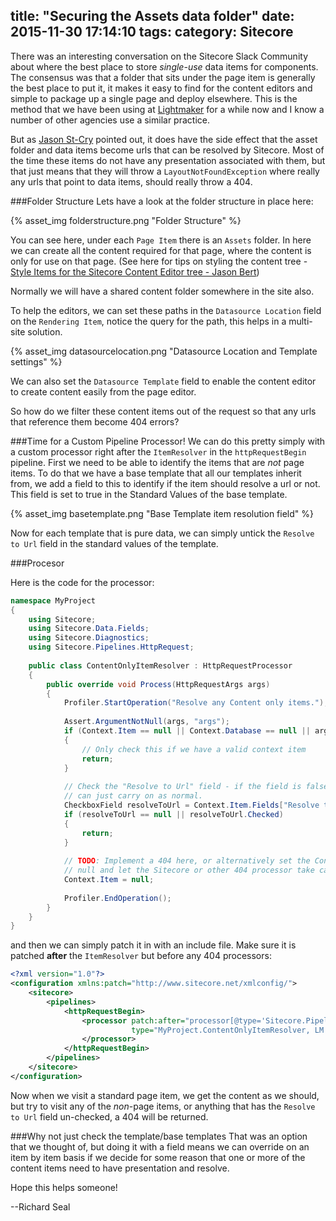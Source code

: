 title: "Securing the Assets data folder"
date: 2015-11-30 17:14:10
tags:
category: Sitecore
---

There was an interesting conversation on the Sitecore Slack Community about where the best place to store *single-use* data items for components. The consensus was that a folder that sits under the page item is generally the best place to put it, it makes it easy to find for the content editors and simple to package up a single page and deploy elsewhere. This is the method that we have been using at [Lightmaker](http://www.lightmaker.com) for a while now and I know a number of other agencies use a similar practice.

But as [Jason St-Cry](https://twitter.com/AgileStCyr) pointed out, it does have the side effect that the asset folder and data items become urls that can be resolved by Sitecore. Most of the time these items do not have any presentation associated with them, but that just means that they will throw a `LayoutNotFoundException` where really any urls that point to data items, should really throw a 404.

###Folder Structure
Lets have a look at the folder structure in place here:

{% asset_img folderstructure.png "Folder Structure" %}

You can see here, under each `Page Item` there is an `Assets` folder. In here we can create all the content required for that page, where the content is only for use on that page. (See here for tips on styling the content tree - [Style Items for the Sitecore Content Editor tree - Jason Bert](http://www.jasonbert.com/2015/01/23/tip-style-items-sitecore-content-editor-tree/))

Normally we will have a shared content folder somewhere in the site also.

To help the editors, we can set these paths in the `Datasource Location` field on the `Rendering Item`, notice the query for the path, this helps in a multi-site solution.

{% asset_img datasourcelocation.png "Datasource Location and Template settings" %}

We can also set the `Datasource Template` field to enable the content editor to create content easily from the page editor.

So how do we filter these content items out of the request so that any urls that reference them become 404 errors? 

###Time for a Custom Pipeline Processor!
We can do this pretty simply with a custom processor right after the `ItemResolver` in the `httpRequestBegin` pipeline. First we need to be able to identify the items that are *not* page items. To do that we have a base template that all our templates inherit from, we add a field to this to identify if the item should resolve a url or not. This field is set to true in the Standard Values of the base template.

{% asset_img basetemplate.png "Base Template item resolution field" %}

Now for each template that is pure data, we can simply untick the `Resolve to Url` field in the standard values of the template. 

###Procesor

Here is the code for the processor:

```csharp
namespace MyProject 
{
	using Sitecore;
	using Sitecore.Data.Fields;
	using Sitecore.Diagnostics;
	using Sitecore.Pipelines.HttpRequest;
	
	public class ContentOnlyItemResolver : HttpRequestProcessor
	{
		public override void Process(HttpRequestArgs args)
		{
			Profiler.StartOperation("Resolve any Content only items.");
	
			Assert.ArgumentNotNull(args, "args");
			if (Context.Item == null || Context.Database == null || args.Url.ItemPath.Length == 0)
			{
				// Only check this if we have a valid context item
				return;
			}
	
			// Check the "Resolve to Url" field - if the field is false or doesn't exist, we
			// can just carry on as normal.
			CheckboxField resolveToUrl = Context.Item.Fields["Resolve to Url"];
			if (resolveToUrl == null || resolveToUrl.Checked)
			{
				return;
			}
	
			// TODO: Implement a 404 here, or alternatively set the Context.Item to 
			// null and let the Sitecore or other 404 processor take care of the redirect
			Context.Item = null;
	
			Profiler.EndOperation();
		}
	}
}
```

and then we can simply patch it in with an include file. Make sure it is patched **after** the `ItemResolver` but before any 404 processors:

```xml
<?xml version="1.0"?>
<configuration xmlns:patch="http://www.sitecore.net/xmlconfig/">
	<sitecore>
		<pipelines>
			<httpRequestBegin>
				<processor patch:after="processor[@type='Sitecore.Pipelines.HttpRequest.ItemResolver, Sitecore.Kernel']"
						   type="MyProject.ContentOnlyItemResolver, LM.Ignite.Core">
				</processor>
			</httpRequestBegin>
		</pipelines>
	</sitecore>
</configuration>
```

Now when we visit a standard page item, we get the content as we should, but try to visit any of the *non*-page items, or anything that has the `Resolve to Url` field un-checked, a 404 will be returned.

###Why not just check the template/base templates
That was an option that we thought of, but doing it with a field means we can override on an item by item basis if we decide for some reason that one or more of the content items need to have presentation and resolve.

Hope this helps someone!

--Richard Seal